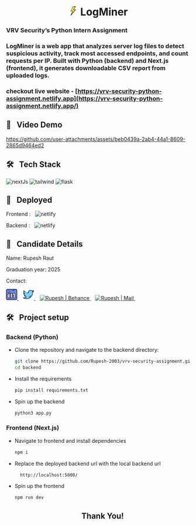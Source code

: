 <h1 align="center">
  <img alt="logo" src="./frontend/public/logo.png" width="25px" hieight="25px"/>
  LogMiner
</h1>

### VRV Security’s Python Intern Assignment

### LogMiner is a web app that analyzes server log files to detect suspicious activity, track most accessed endpoints, and count requests per IP. Built with Python (backend) and Next.js (frontend), it generates downloadable CSV report from uploaded logs.

### checkout live website - [https://vrv-security-python-assignment.netlify.app](https://vrv-security-python-assignment.netlify.app/)

## <span>🎥<span/>&nbsp;&nbsp;  Video Demo

https://github.com/user-attachments/assets/beb0439a-2ab4-44a1-8609-2865d9464ed2

## <span>🛠️<span/>&nbsp;&nbsp; Tech Stack

<p>
  <img alt="nextJs" src="https://img.shields.io/badge/next.js-000000?style=for-the-badge&logo=nextdotjs&logoColor=white">
  <img alt="tailwind" src="https://img.shields.io/badge/Tailwind_CSS-38B2AC?style=for-the-badge&logo=tailwind-css&logoColor=white">
  <img alt="flask" src="https://img.shields.io/badge/Flask-000000?style=for-the-badge&logo=flask&logoColor=white"/>
</p>

## <span>🚀<span/>&nbsp;&nbsp; Deployed

<p>
   <p>
    Frontend :&nbsp;&nbsp;&nbsp;<img alt="netlify" src="https://img.shields.io/badge/Netlify-00C7B7?style=for-the-badge&logo=netlify&logoColor=white">
   </p>
   
   <p>
    Backend  :&nbsp;&nbsp;&nbsp;<img alt="netlify" src="https://img.shields.io/badge/Render.com-373277?style=for-the-badge&logo=render.com&logoColor=white">
   </p>
</p>

## <span>👔<span/>&nbsp;&nbsp;  Candidate Details

<p>
  <p>Name: Rupesh Raut</p>
  <p>Graduation year: 2025</p>
  <p>Contact: </p>
  <p>
    <a href="https://www.linkedin.com/in/rupesh-raut-2003/">
      <img height="30" src="https://raw.githubusercontent.com/8bithemant/8bithemant/master/linkedin.png?raw=true" alt="Rupesh Raut | LinkedIn">
    </a>&nbsp;&nbsp;
    <a href="https://twitter.com/rupeshraut2003">
      <img height="30" src="https://raw.githubusercontent.com/8bithemant/8bithemant/master/twitter.png?raw=true" alt="Rupesh | Twitter">
    </a>&nbsp;&nbsp;
    <a href="https://www.behance.net/rupeshraut">
      <img height="30" src="https://raw.githubusercontent.com/rahuldkjain/github-profile-readme-generator/master/src/images/icons/Social/behance.svg" alt="Rupesh | Behance">
    </a>&nbsp;&nbsp;
    <a href="mailto:rupeshraut99396@gmail.com">
      <img height="32" src="https://user-images.githubusercontent.com/29790345/184528214-8f168ffd-5a4c-4d30-8d6b-917568924fbb.png?raw=true" alt="Rupesh | Mail">
     </a>&nbsp;&nbsp;
  </p>
</p>


## <span>🛠️<span>&nbsp;&nbsp;  Project setup

### **Backend (Python)**

- Clone the repository and navigate to the backend directory:

  ```bash
  git clone https://github.com/Rupesh-2003/vrv-security-assignment.git
  cd backend
  ```

- Install the requirements

  ```bash
  pip install requirements.txt
  ```

- Spin up the backend

  ```bash
  python3 app.py
  ```

### **Frontend (Next.js)**

- Navigate to frontend and install dependencies

  ```bash
  npm i
  ```

- Replace the deployed backend url with the local backend url

  ```bash
    http://localhost:5000/
  ```

- Spin up the frontend

  ```bash
  npm run dev
  ```

  <h2 align="center">Thank You!</h2>
  
